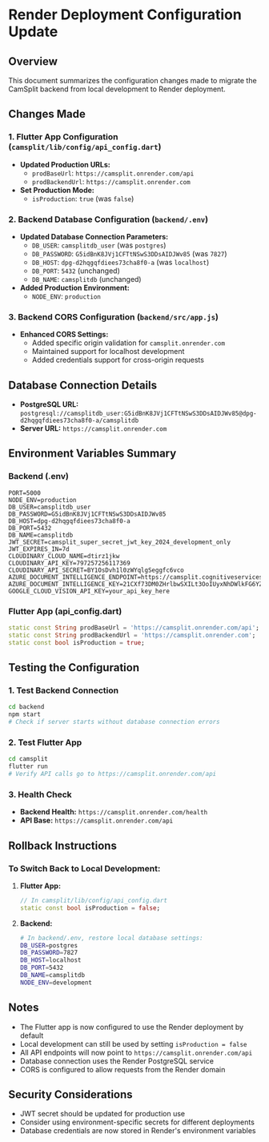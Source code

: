 # Render Deployment Configuration Update

## Overview
This document summarizes the configuration changes made to migrate the CamSplit backend from local development to Render deployment.

## Changes Made

### 1. Flutter App Configuration (`camsplit/lib/config/api_config.dart`)
- **Updated Production URLs:**
  - `prodBaseUrl`: `https://camsplit.onrender.com/api`
  - `prodBackendUrl`: `https://camsplit.onrender.com`
- **Set Production Mode:**
  - `isProduction`: `true` (was `false`)

### 2. Backend Database Configuration (`backend/.env`)
- **Updated Database Connection Parameters:**
  - `DB_USER`: `camsplitdb_user` (was `postgres`)
  - `DB_PASSWORD`: `G5idBnK8JVj1CFTtNSwS3DDsAIDJWv85` (was `7827`)
  - `DB_HOST`: `dpg-d2hqgqfdiees73cha8f0-a` (was `localhost`)
  - `DB_PORT`: `5432` (unchanged)
  - `DB_NAME`: `camsplitdb` (unchanged)
- **Added Production Environment:**
  - `NODE_ENV`: `production`

### 3. Backend CORS Configuration (`backend/src/app.js`)
- **Enhanced CORS Settings:**
  - Added specific origin validation for `camsplit.onrender.com`
  - Maintained support for localhost development
  - Added credentials support for cross-origin requests

## Database Connection Details
- **PostgreSQL URL:** `postgresql://camsplitdb_user:G5idBnK8JVj1CFTtNSwS3DDsAIDJWv85@dpg-d2hqgqfdiees73cha8f0-a/camsplitdb`
- **Server URL:** `https://camsplit.onrender.com`

## Environment Variables Summary

### Backend (.env)
```
PORT=5000
NODE_ENV=production
DB_USER=camsplitdb_user
DB_PASSWORD=G5idBnK8JVj1CFTtNSwS3DDsAIDJWv85
DB_HOST=dpg-d2hqgqfdiees73cha8f0-a
DB_PORT=5432
DB_NAME=camsplitdb
JWT_SECRET=camsplit_super_secret_jwt_key_2024_development_only
JWT_EXPIRES_IN=7d
CLOUDINARY_CLOUD_NAME=dtirz1jkw
CLOUDINARY_API_KEY=797257256117369
CLOUDINARY_API_SECRET=BY1OsDvh1l0zWYqlgSeggfc6vco
AZURE_DOCUMENT_INTELLIGENCE_ENDPOINT=https://camsplit.cognitiveservices.azure.com/
AZURE_DOCUMENT_INTELLIGENCE_KEY=21CXf73DM0ZHrlbwSXILt3OoIUyxNhDWlkFG6YZyfU2eRzoYBoRVJQQJ99BGAC5RqLJXJ3w3AAALACOGO396
GOOGLE_CLOUD_VISION_API_KEY=your_api_key_here
```

### Flutter App (api_config.dart)
```dart
static const String prodBaseUrl = 'https://camsplit.onrender.com/api';
static const String prodBackendUrl = 'https://camsplit.onrender.com';
static const bool isProduction = true;
```

## Testing the Configuration

### 1. Test Backend Connection
```bash
cd backend
npm start
# Check if server starts without database connection errors
```

### 2. Test Flutter App
```bash
cd camsplit
flutter run
# Verify API calls go to https://camsplit.onrender.com/api
```

### 3. Health Check
- **Backend Health:** `https://camsplit.onrender.com/health`
- **API Base:** `https://camsplit.onrender.com/api`

## Rollback Instructions

### To Switch Back to Local Development:

1. **Flutter App:**
   ```dart
   // In camsplit/lib/config/api_config.dart
   static const bool isProduction = false;
   ```

2. **Backend:**
   ```bash
   # In backend/.env, restore local database settings:
   DB_USER=postgres
   DB_PASSWORD=7827
   DB_HOST=localhost
   DB_PORT=5432
   DB_NAME=camsplitdb
   NODE_ENV=development
   ```

## Notes
- The Flutter app is now configured to use the Render deployment by default
- Local development can still be used by setting `isProduction = false`
- All API endpoints will now point to `https://camsplit.onrender.com/api`
- Database connection uses the Render PostgreSQL service
- CORS is configured to allow requests from the Render domain

## Security Considerations
- JWT secret should be updated for production use
- Consider using environment-specific secrets for different deployments
- Database credentials are now stored in Render's environment variables
